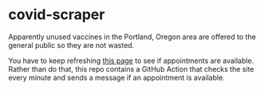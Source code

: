 # covid-scraper

Apparently unused vaccines in the Portland, Oregon area are offered to the general public so they are not wasted.  

You have to keep refreshing [this page](https://mychartweb.ohsu.edu/mychart/SignupAndSchedule/EmbeddedSchedule?view=plain&public=1&id=84586,84587,84590&dept=237170004,237160001&vt=7504) to see if appointments are available.  Rather than do that, this repo contains a GitHub Action that checks the site every minute and sends a message if an appointment is available.
